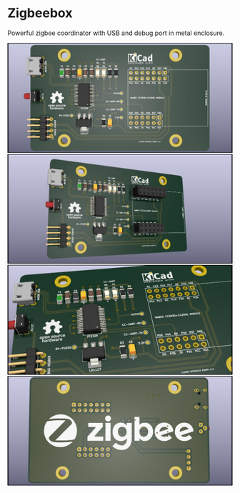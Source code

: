 # Zigbeebox

Powerful zigbee coordinator with USB and debug port in metal enclosure.

![render1](graphics/render1.jpg)
![render2](graphics/render2.jpg)
![render3](graphics/render3.jpg)
![render4](graphics/render4.jpg)
